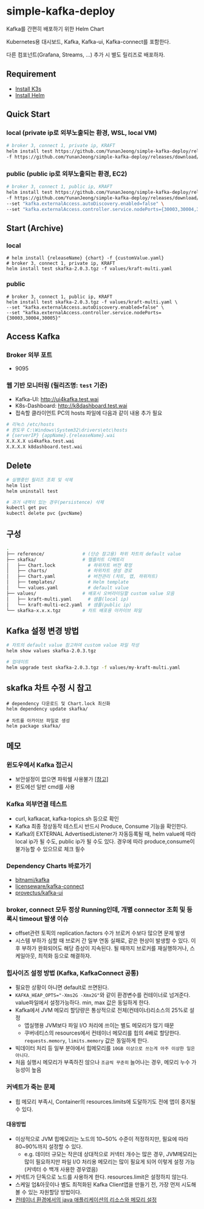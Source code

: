 # simple-kafka-deploy

Kafka를 간편히 배포하기 위한 Helm Chart

Kubernetes용 대시보드, Kafka, Kafka-ui, Kafka-connect를 포함한다.

다른 컴포넌트(Grafana, Streams, ...) 추가 시 별도 릴리즈로 배포하자.

## Requirement

- [Install K3s](https://docs.k3s.io/quick-start)
- [Install Helm](https://helm.sh/docs/intro/install/)

## Quick Start

### local (private ip로 외부노출되는 환경, WSL, local VM)

```sh
# broker 3, connect 1, private ip, KRAFT
helm install test https://github.com/YunanJeong/simple-kafka-deploy/releases/download/v2.0.3/skafka-2.0.3.tgz \
-f https://github.com/YunanJeong/simple-kafka-deploy/releases/download/v2.0.3/kraft-multi.yaml
```

### public (public ip로 외부노출되는 환경, EC2)

```sh
# broker 3, connect 1, public ip, KRAFT
helm install test https://github.com/YunanJeong/simple-kafka-deploy/releases/download/v2.0.3/skafka-2.0.3.tgz \
-f https://github.com/YunanJeong/simple-kafka-deploy/releases/download/v2.0.3/kraft-multi.yaml \
--set "kafka.externalAccess.autoDiscovery.enabled=false" \
--set "kafka.externalAccess.controller.service.nodePorts={30003,30004,30005}"
```

## Start (Archive)

### local

```shell
# helm install {releaseName} {chart} -f {customValue.yaml}
# broker 3, connect 1, private ip, KRAFT
helm install test skafka-2.0.3.tgz -f values/kraft-multi.yaml
```

### public

```shell
# broker 3, connect 1, public ip, KRAFT
helm install test skafka-2.0.3.tgz -f values/kraft-multi.yaml \
--set "kafka.externalAccess.autoDiscovery.enabled=false" \
--set "kafka.externalAccess.controller.service.nodePorts={30003,30004,30005}"
```

## Access Kafka

### Broker 외부 포트

- 9095

### 웹 기반 모니터링 (릴리즈명: `test` 기준)

- Kafka-UI: <http://ui4kafka.test.wai>
- K8s-Dashboard: <http://k8dashboard.test.wai>
- 접속할 클라이언트 PC의 hosts 파일에 다음과 같이 내용 추가 필요

```sh
# 리눅스 /etc/hosts
# 윈도우 C:\Windows\System32\drivers\etc\hosts
# {serverIP} {appName}.{releaseName}.wai
X.X.X.X ui4kafka.test.wai
X.X.X.X k8dashboard.test.wai
```

## Delete

```sh
# 실행중인 릴리즈 조회 및 삭제
helm list
helm uninstall test

# 과거 내역이 있는 경우(persistence) 삭제
kubectl get pvc
kubectl delete pvc {pvcName}
```

## 구성

```sh
.
├── reference/              # (단순 참고용) 하위 차트의 default value
├── skafka/                 # 헬름차트 디렉토리
│   ├── Chart.lock            # 하위차트 버전 확정
│   ├── charts/               # 하위차트 생성 경로
│   ├── Chart.yaml            # 버전관리 (차트, 앱, 하위차트)
│   ├── templates/            # Helm template
│   └── values.yaml           # default value
├── values/                 # 배포시 오버라이딩할 custom value 모음
│   ├── kraft-multi.yaml      # 샘플(local ip)
│   └── kraft-multi-ec2.yaml  # 샘플(public ip)
└── skafka-x.x.x.tgz        # 차트 배포용 아카이브 파일
```

## Kafka 설정 변경 방법

```sh
# 차트의 default value 참고하여 custom value 파일 작성
helm show values skafka-2.0.3.tgz

# 업데이트
helm upgrade test skafka-2.0.3.tgz -f values/my-kraft-multi.yaml
```

## skafka 차트 수정 시 참고

```shell
# dependency 다운로드 및 Chart.lock 최신화
helm dependency update skafka/

# 차트를 아카이브 파일로 생성
helm package skafka/
```

## 메모

### 윈도우에서 Kafka 접근시

- 보안설정이 없으면 파워쉘 사용불가 [[참고]](https://stackoverflow.com/questions/48603203/powershell-invoke-webrequest-throws-webcmdletresponseexception)
- 윈도에선 일반 cmd를 사용

### Kafka 외부연결 테스트

- curl, kafkacat, kafka-topics.sh 등으로 확인
- Kafka 최종 정상동작 테스트시 반드시 Produce, Consume 기능을 확인한다.
- Kafka의 EXTERNAL AdvertisedListener가 자동등록될 때, helm value에 따라 local ip가 될 수도, public ip가 될 수도 있다. 경우에 따라 produce,consume이 불가능할 수 있으므로 체크 필수

### Dependency Charts 바로가기

- [bitnami/kafka](https://artifacthub.io/packages/helm/bitnami/kafka)
- [licenseware/kafka-connect](https://artifacthub.io/packages/helm/licenseware/kafka-connect)
- [provectus/kafka-ui](https://artifacthub.io/packages/helm/kafka-ui/kafka-ui)

### broker, connect 모두 정상 Running인데, 개별 connector 조회 및 등록시 timeout 발생 이슈

- offset관련 토픽의 replication.factors 수가 브로커 수보다 많으면 문제 발생
- 시스템 부하가 심할 때 브로커 간 일부 연동 실패로, 같은 현상이 발생할 수 있다. 이후 부하가 완화되어도 해당 증상이 지속된다. 될 때까지 브로커를 재실행하거나, 스케일아웃, 최적화 등으로 해결하자.

### 힙사이즈 설정 방법 (Kafka, KafkaConnect 공통)

- 필요한 상황이 아니면 default로 쓰면된다.
- `KAFKA_HEAP_OPTS="-Xms2G -Xmx2G"`와 같이 환경변수를 컨테이너로 넘겨준다. value파일에서 설정가능하다. min, max 값은 동일하게 한다.
- Kafka에서 JVM 메모리 할당량은 통상적으로 전체(컨테이너)리소스의 25%로 설정
  - 앱실행용 JVM보다 파일 I/O 처리에 쓰이는 별도 메모리가 많기 때문
  - 쿠버네티스의 resources에서 컨테이너 메모리를 힙의 4배로 할당한다. `requests.memory`, `limits.memory` 값은 동일하게 한다.
- 빅데이터 처리 등 일부 분야에서 힙메모리를 `10GB 이상으로 쓰는게 아주 이상한 일은 아니다`.
- 처음 실행시 메모리가 부족하진 않으나 `조금씩 꾸준히` 늘어나는 경우, 메모리 누수 가능성이 높음
  
### 커넥트가 죽는 문제

- 힙 메모리 부족시, Container의 resources.limits에 도달하기도 전에 앱이 중지될 수 있다.

#### 대응방법

- 이상적으로 JVM 힙메모리는 노드의 10~50% 수준이 적정하지만, 필요에 따라 80~90%까지 설정할 수 있다.
  - e.g. 데이터 규모는 작은데 상대적으로 커넥터 개수는 많은 경우, JVM메모리는 많이 필요하지만 파일 I/O 처리용 메모리는 많이 필요게 되어 이렇게 설정 가능 (커넥터 수 백개 사용한 경우였음)
- 커넥트가 단독으로 노드를 사용하게 한다. resources.limit은 설정하지 않는다.
- 스케일 업&아웃이나 별도 최적화된 Kafka Client앱을 만들기 전, 가장 먼저 시도해볼 수 있는 자원할당 방법이다.
- [컨테이너 환경에서의 java 애플리케이션의 리소스와 메모리 설정](https://findstar.pe.kr/2022/07/10/java-application-memory-size-on-container/)
